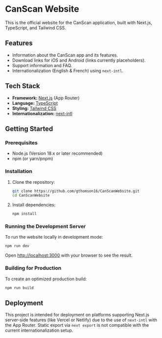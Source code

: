 # CanScan Website

This is the official website for the CanScan application, built with Next.js, TypeScript, and Tailwind CSS.

## Features

*   Information about the CanScan app and its features.
*   Download links for iOS and Android (links currently placeholders).
*   Support information and FAQ.
*   Internationalization (English & French) using `next-intl`.

## Tech Stack

*   **Framework:** [Next.js](https://nextjs.org/) (App Router)
*   **Language:** [TypeScript](https://www.typescriptlang.org/)
*   **Styling:** [Tailwind CSS](https://tailwindcss.com/)
*   **Internationalization:** [next-intl](https://next-intl-docs.vercel.app/)

## Getting Started

### Prerequisites

*   Node.js (Version 18.x or later recommended)
*   npm (or yarn/pnpm)

### Installation

1.  Clone the repository:
    ```bash
    git clone https://github.com/gthomson16/CanScanWebsite.git
    cd CanScanWebsite
    ```
2.  Install dependencies:
    ```bash
    npm install
    ```

### Running the Development Server

To run the website locally in development mode:

```bash
npm run dev
```

Open [http://localhost:3000](http://localhost:3000) with your browser to see the result.

### Building for Production

To create an optimized production build:

```bash
npm run build
```

## Deployment

This project is intended for deployment on platforms supporting Next.js server-side features (like Vercel or Netlify) due to the use of `next-intl` with the App Router. Static export via `next export` is not compatible with the current internationalization setup.
